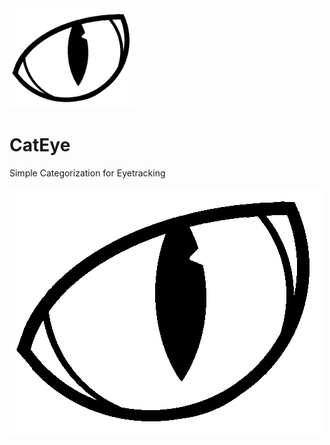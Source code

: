 <img src="/files/imgs/cateye_logo.png" alt="CatEye logo" width="200"/>

# CatEye
Simple Categorization for Eyetracking


![](/files/imgs/cateye_logo.png )
